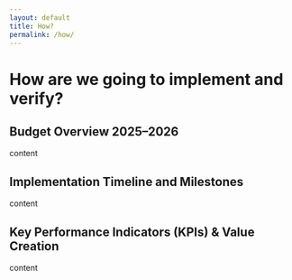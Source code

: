 ```yaml
---
layout: default
title: How?
permalink: /how/
---
```

# How are we going to implement and verify?

## Budget Overview 2025–2026
content

## Implementation Timeline and Milestones
content

## Key Performance Indicators (KPIs) & Value Creation
content
